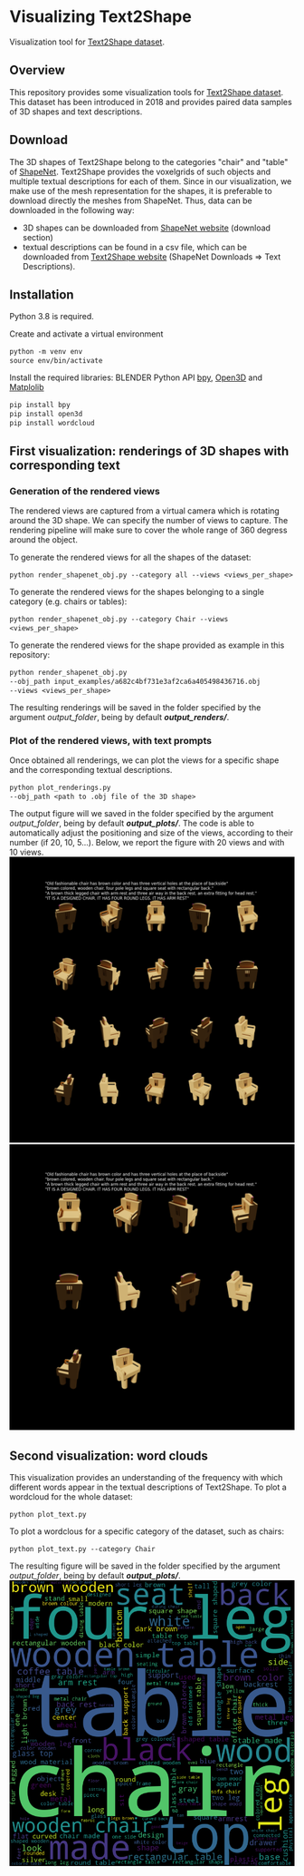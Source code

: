 # Visualizing Text2Shape
Visualization tool for [Text2Shape dataset](http://text2shape.stanford.edu/).

## Overview
This repository provides some visualization tools for [Text2Shape dataset](http://text2shape.stanford.edu/). This dataset has been introduced in 2018 and provides paired data samples of 3D shapes and text descriptions.

## Download
The 3D shapes of Text2Shape belong to the categories "chair" and "table" of [ShapeNet](https://shapenet.org/).
Text2Shape provides the voxelgrids of such objects and multiple textual descriptions for each of them.
Since in our visualization, we make use of the mesh representation for the shapes, it is preferable to download directly the meshes from ShapeNet.
Thus, data can be downloaded in the following way:
* 3D shapes can be downloaded from [ShapeNet website](https://shapenet.org/) (download section)
* textual descriptions can be found in a csv file, which can be downloaded from [Text2Shape website](http://text2shape.stanford.edu/) (ShapeNet Downloads => Text Descriptions).

## Installation
Python 3.8 is required.

Create and activate a virtual environment
```console
python -m venv env
source env/bin/activate
```

Install the required libraries: BLENDER Python API [bpy](https://docs.blender.org/api/current/index.html), [Open3D](http://www.open3d.org/) and [Matplolib](https://matplotlib.org/)
```console
pip install bpy
pip install open3d
pip install wordcloud
```

## First visualization: renderings of 3D shapes with corresponding text
### Generation of the rendered views
The rendered views are captured from a virtual camera which is rotating around the 3D shape. We can specify the number of views to capture. The rendering pipeline will make sure to cover the whole range of 360 degress around the object.

To generate the rendered views for all the shapes of the dataset:
```console
python render_shapenet_obj.py --category all --views <views_per_shape>
```


To generate the rendered views for the shapes belonging to a single category (e.g. chairs or tables):
```console
python render_shapenet_obj.py --category Chair --views <views_per_shape>
```


To generate the rendered views for the shape provided as example in this repository:
```console
python render_shapenet_obj.py 
--obj_path input_examples/a682c4bf731e3af2ca6a405498436716.obj 
--views <views_per_shape>
```

The resulting renderings will be saved in the folder specified by the argument *output_folder*, being by default ***output_renders/***.

### Plot of the rendered views, with text prompts
Once obtained all renderings, we can plot the views for a specific shape and the corresponding textual descriptions.
```console
python plot_renderings.py 
--obj_path <path to .obj file of the 3D shape>
```

The output figure will we saved in the folder specified by the argument *output_folder*, being by default ***output_plots/***.
The code is able to automatically adjust the positioning and size of the views, according to their number (if 20, 10, 5...).
Below, we report the figure with 20 views and with 10 views.
![alt text](https://raw.githubusercontent.com/AndreAmaduzzi/visualizing_text2shape/main/output_examples/output_renderings_20.png)
![alt text](https://raw.githubusercontent.com/AndreAmaduzzi/visualizing_text2shape/main/output_examples/output_renderings_10.png)


## Second visualization: word clouds
This visualization provides an understanding of the frequency with which different words appear in the textual descriptions of Text2Shape. 
To plot a wordcloud for the whole dataset:
```console
python plot_text.py
```

To plot a wordclous for a specific category of the dataset, such as chairs:
```console
python plot_text.py --category Chair
```

The resulting figure will be saved in the folder specified by the argument *output_folder*, being by default ***output_plots/***.
![alt text](https://raw.githubusercontent.com/AndreAmaduzzi/visualizing_text2shape/main/output_examples/worcloud_all.png)
